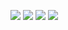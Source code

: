 ![](https://raw.githubusercontent.com/pequx/github-stats/master/generated/overview.svg#gh-dark-mode-only)
![](https://raw.githubusercontent.com/pequx/github-stats/master/generated/overview.svg#gh-light-mode-only)
![](https://raw.githubusercontent.com/pequx/github-stats/master/generated/languages.svg#gh-dark-mode-only)
![](https://raw.githubusercontent.com/pequx/github-stats/master/generated/languages.svg#gh-light-mode-only)
